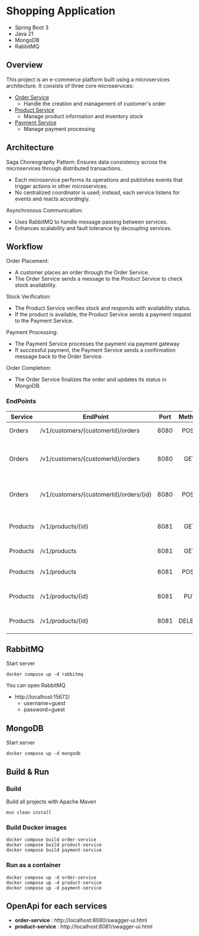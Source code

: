 # Shopping Application 
* Spring Boot 3
* Java 21
* MongoDB
* RabbitMQ

## Overview ##
This project is an e-commerce platform built using a microservices architecture. It consists of three core microservices:

* [Order Service](ms-order-service)
  * Handle the creation and management of customer's order
* [Product Service](ms-product-service)
  * Manage product information and inventory stock
* [Payment Service](ms-payment-service)
  * Manage payment processing

## Architecture ##
Saga Choreography Pattern: Ensures data consistency across the microservices through distributed transactions.

* Each microservice performs its operations and publishes events that trigger actions in other microservices.
* No centralized coordinator is used; instead, each service listens for events and reacts accordingly.

Asynchronous Communication:
* Uses RabbitMQ to handle message passing between services.
* Enhances scalability and fault tolerance by decoupling services.

## Workflow ##

Order Placement:
* A customer places an order through the Order Service.
* The Order Service sends a message to the Product Service to check stock availability.

Stock Verification:
* The Product Service verifies stock and responds with availability status.
* If the product is available, the Product Service sends a payment request to the Payment Service.

Payment Processing:
* The Payment Service processes the payment via payment gateway
* If successful payment, the Payment Service sends a confirmation message back to the Order Service.

Order Completion:
* The Order Service finalizes the order and updates its status in MongoDB.

### EndPoints ###

| Service  | EndPoint                               | Port  | Method | Description                                     |
|----------|----------------------------------------|:-----:|:------:|-------------------------------------------------|
| Orders   | /v1/customers/{customerId}/orders      | 8080  |  POST  | Create an order                                 |
| Orders   | /v1/customers/{customerId}/orders      | 8080  |  GET   | Return a list of orders for a specific customer |
| Orders   | /v1/customers/{customerId}/orders/{id} | 8080  |  POST  | Return detail of specified order                |
| Products | /v1/products/{id}                      | 8081  |  GET   | Return detail of specified product              |
| Products | /v1/products                           | 8081  |  GET   | Return a list of products                       |
| Products | /v1/products                           | 8081  |  POST  | Insert a new product                            |
| Products | /v1/products/{id}                      | 8081  |  PUT   | Update a specific product                       |
| Products | /v1/products/{id}                      | 8081  | DELETE | Delete a specific product                       |


## RabbitMQ
Start server
```
docker compose up -d rabbitmq
```

You can open RabbitMQ
* http://localhost:15672/
    * username=guest
    * password=guest

## MongoDB
Start server
```
docker compose up -d mongodb
```

## Build & Run

### Build

Build all projects with Apache Maven

```
mvn clean install
```

### Build Docker images
```
docker compose build order-service
docker compose build product-service
docker compose build payment-service
```

### Run as a container

```
docker compose up -d order-service
docker compose up -d product-service
docker compose up -d payment-service
```

## OpenApi for each services
- **order-service** : http://localhost:8080/swagger-ui.html
- **product-service** : http://localhost:8081/swagger-ui.html